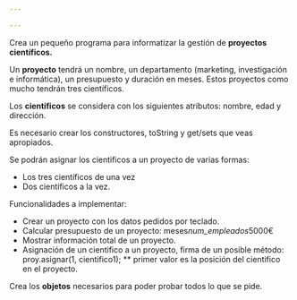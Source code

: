 ```yaml
---

---
```


Crea un pequeño programa para informatizar la gestión de **proyectos científicos.**

Un **proyecto** tendrá un nombre, un departamento (marketing, investigación e informática), un presupuesto y duración en meses. Estos proyectos como mucho tendrán tres científicos.

Los **científicos** se considera con los siguientes atributos: nombre, edad y dirección.

Es necesario crear los constructores, toString y get/sets que veas apropiados. 

Se podrán asignar los cientificos a un proyecto de varias formas:

- Los tres científicos de una vez
- Dos científicos a la vez.

Funcionalidades a implementar:
- Crear un proyecto con los datos pedidos por teclado.
- Calcular presupuesto de un proyecto: meses*num_empleados*5000€
- Mostrar información total de un proyecto.
- Asignación de un cientifico a un proyecto, firma de un posible método: proy.asignar(1, cientifico1); ** primer valor es la posición del cientifico en el proyecto.

Crea los **objetos** necesarios para poder probar todos lo que se pide.